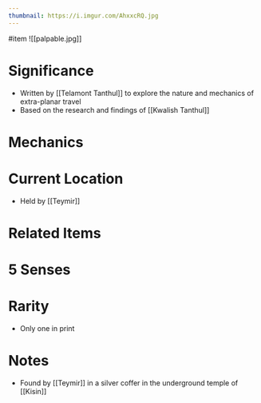 ```yaml
---
thumbnail: https://i.imgur.com/AhxxcRQ.jpg
---
```

#item
![[palpable.jpg]]

# Significance
- Written by [[Telamont Tanthul]] to explore the nature and mechanics of extra-planar travel
- Based on the research and findings of [[Kwalish Tanthul]]

# Mechanics
# Current Location
- Held by [[Teymir]]

# Related Items
# 5 Senses
# Rarity
- Only one in print
# Notes
-   Found by [[Teymir]] in a silver coffer in the underground temple of [[Kisin]]


